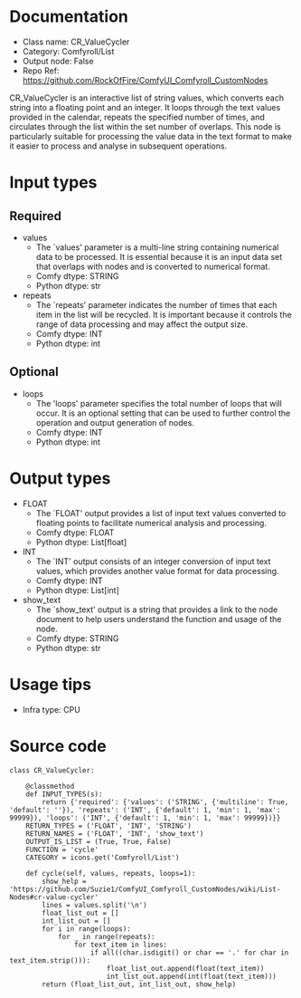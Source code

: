 # Documentation
- Class name: CR_ValueCycler
- Category: Comfyroll/List
- Output node: False
- Repo Ref: https://github.com/RockOfFire/ComfyUI_Comfyroll_CustomNodes

CR_ValueCycler is an interactive list of string values, which converts each string into a floating point and an integer. It loops through the text values provided in the calendar, repeats the specified number of times, and circulates through the list within the set number of overlaps. This node is particularly suitable for processing the value data in the text format to make it easier to process and analyse in subsequent operations.

# Input types
## Required
- values
    - The `values' parameter is a multi-line string containing numerical data to be processed. It is essential because it is an input data set that overlaps with nodes and is converted to numerical format.
    - Comfy dtype: STRING
    - Python dtype: str
- repeats
    - The `repeats' parameter indicates the number of times that each item in the list will be recycled. It is important because it controls the range of data processing and may affect the output size.
    - Comfy dtype: INT
    - Python dtype: int
## Optional
- loops
    - The 'loops' parameter specifies the total number of loops that will occur. It is an optional setting that can be used to further control the operation and output generation of nodes.
    - Comfy dtype: INT
    - Python dtype: int

# Output types
- FLOAT
    - The `FLOAT' output provides a list of input text values converted to floating points to facilitate numerical analysis and processing.
    - Comfy dtype: FLOAT
    - Python dtype: List[float]
- INT
    - The `INT' output consists of an integer conversion of input text values, which provides another value format for data processing.
    - Comfy dtype: INT
    - Python dtype: List[int]
- show_text
    - The `show_text' output is a string that provides a link to the node document to help users understand the function and usage of the node.
    - Comfy dtype: STRING
    - Python dtype: str

# Usage tips
- Infra type: CPU

# Source code
```
class CR_ValueCycler:

    @classmethod
    def INPUT_TYPES(s):
        return {'required': {'values': ('STRING', {'multiline': True, 'default': ''}), 'repeats': ('INT', {'default': 1, 'min': 1, 'max': 99999}), 'loops': ('INT', {'default': 1, 'min': 1, 'max': 99999})}}
    RETURN_TYPES = ('FLOAT', 'INT', 'STRING')
    RETURN_NAMES = ('FLOAT', 'INT', 'show_text')
    OUTPUT_IS_LIST = (True, True, False)
    FUNCTION = 'cycle'
    CATEGORY = icons.get('Comfyroll/List')

    def cycle(self, values, repeats, loops=1):
        show_help = 'https://github.com/Suzie1/ComfyUI_Comfyroll_CustomNodes/wiki/List-Nodes#cr-value-cycler'
        lines = values.split('\n')
        float_list_out = []
        int_list_out = []
        for i in range(loops):
            for _ in range(repeats):
                for text_item in lines:
                    if all((char.isdigit() or char == '.' for char in text_item.strip())):
                        float_list_out.append(float(text_item))
                        int_list_out.append(int(float(text_item)))
        return (float_list_out, int_list_out, show_help)
```